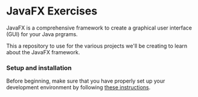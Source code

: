 # JavaFX Exercises

JavaFX is a comprehensive framework to create a graphical user interface (GUI) for your Java prgrams.

This a repository to use for the various projects we'll be creating to learn about the JavaFX framework.

### Setup and installation

Before beginning, make sure that you have properly set up your development environment by following [these instructions](INSTALL.md).
